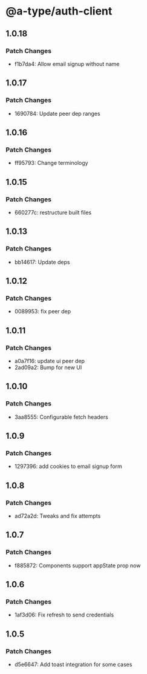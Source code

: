 # @a-type/auth-client

## 1.0.18

### Patch Changes

- f1b7da4: Allow email signup without name

## 1.0.17

### Patch Changes

- 1690784: Update peer dep ranges

## 1.0.16

### Patch Changes

- ff95793: Change terminology

## 1.0.15

### Patch Changes

- 660277c: restructure built files

## 1.0.13

### Patch Changes

- bb14617: Update deps

## 1.0.12

### Patch Changes

- 0089953: fix peer dep

## 1.0.11

### Patch Changes

- a0a7f16: update ui peer dep
- 2ad09a2: Bump for new UI

## 1.0.10

### Patch Changes

- 3aa8555: Configurable fetch headers

## 1.0.9

### Patch Changes

- 1297396: add cookies to email signup form

## 1.0.8

### Patch Changes

- ad72a2d: Tweaks and fix attempts

## 1.0.7

### Patch Changes

- f885872: Components support appState prop now

## 1.0.6

### Patch Changes

- 1af3d06: Fix refresh to send credentials

## 1.0.5

### Patch Changes

- d5e6647: Add toast integration for some cases
